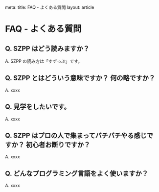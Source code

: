 <route lang="yaml">
meta:
    title: FAQ - よくある質問
    layout: article
</route>

# FAQ - よくある質問

## Q. SZPP はどう読みますか？
A. SZPP の読み方は「すずっぷ」です。

## Q. SZPP とはどういう意味ですか？ 何の略ですか？
A. xxxx

## Q. 見学をしたいです。
A. xxxx

## Q. SZPP はプロの人で集まってバチバチやる感じですか？ 初心者お断りですか？
A. xxxx

## Q. どんなプログラミング言語をよく使いますか？
A. xxxx
